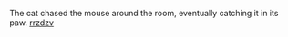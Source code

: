 The cat chased the mouse around the room, eventually catching it in its paw. <a href="https://en.ueh.edu.vn/ef1m-robux-free.html">rrzdzv</a>
